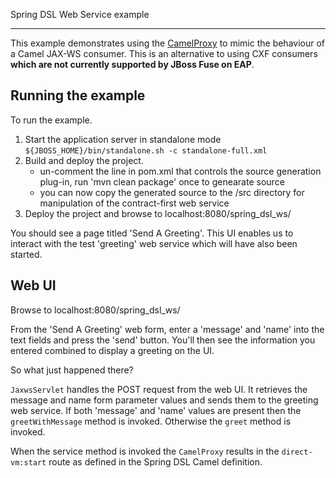 
Spring DSL Web Service example


--------------------

This example demonstrates using the [CamelProxy](http://camel.apache.org/using-camelproxy.html) to mimic the behaviour
of a Camel JAX-WS consumer. This is an alternative to using CXF consumers **which are not currently supported by JBoss Fuse on EAP**.


Running the example
-------------------

To run the example.

1. Start the application server in standalone mode `${JBOSS_HOME}/bin/standalone.sh -c standalone-full.xml`
2. Build and deploy the project.  
   - un-comment the line in pom.xml that controls the source generation plug-in, run 'mvn clean package' once to genearate source
   - you can now copy the generated source to the /src directory for manipulation of the contract-first web service
3. Deploy the project and browse to localhost:8080/spring_dsl_ws/

You should see a page titled 'Send A Greeting'. This UI enables us to interact with the test 'greeting' web service which will have also been
started. 



Web UI
------

Browse to localhost:8080/spring_dsl_ws/

From the 'Send A Greeting' web form, enter a 'message' and 'name' into the text fields and press the 'send' button. You'll then
see the information you entered combined to display a greeting on the UI.

So what just happened there?

`JaxwsServlet` handles the POST request from the web UI. It retrieves the message and name form parameter values and sends them to the
greeting web service. If both 'message' and 'name' values are present then the `greetWithMessage` method is invoked. Otherwise the `greet` method is invoked.

When the service method is invoked the `CamelProxy` results in the `direct-vm:start` route as defined in the Spring DSL Camel definition. 
